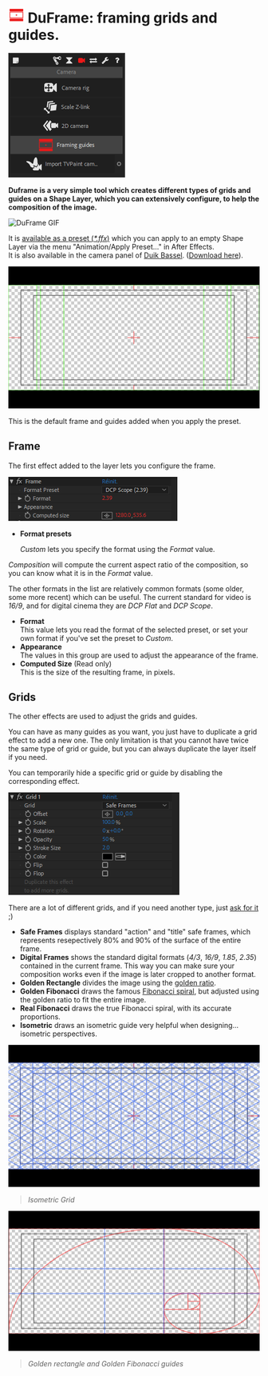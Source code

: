 # ![DuFrame Icon](img\duik-icons\frameguide-icon-r.png) **DuFrame**: framing grids and guides.

![frame guide panel](img\duik-screenshots\S-Camera\FrameGuide-panel.PNG)

**Duframe is a very simple tool which creates different types of grids and guides on a Shape Layer, which you can extensively configure, to help the composition of the image.**

![DuFrame GIF](https://rainboxprod.coop/rainbox/wp-content/uploads/frame.gif)

It is [available as a preset (_*.ffx_)](https://github.com/Rainbox-dev/DuAEF_Duik/tree/master/Release/DuFrame) which you can apply to an empty Shape Layer via the menu "Animation/Apply Preset..." in After Effects.  
It is also available in the camera panel of [Duik Bassel](index.md). ([Download here](https://github.com/Rainbox-dev/DuAEF_Duik/tree/master/Release/DuFrame)).

![Frame Effect](img\duik-screenshots\S-Camera\defaultFrameGuide.PNG)

This is the default frame and guides added when you apply the preset.

## Frame

The first effect added to the layer lets you configure the frame.

![Frame Effect](img\duik-screenshots\S-Camera\frameFX.PNG)

* **Format presets**  

  *Custom* lets you specify the format using the _Format_ value.  

 *Composition* will compute the current aspect ratio of the composition, so you can know what it is in the _Format_ value.

 The other formats in the list are relatively common formats (some older, some more recent) which can be useful. The current standard for video is *16/9*, and for digital cinema they are *DCP Flat* and *DCP Scope*.

* **Format**  
This value lets you read the format of the selected preset, or set your own format if you've set the preset to *Custom*.
* **Appearance**  
The values in this group are used to adjust the appearance of the frame.
* **Computed Size** (Read only)  
This is the size of the resulting frame, in pixels.

## Grids

The other effects are used to adjust the grids and guides.

You can have as many guides as you want, you just have to duplicate a grid effect to add a new one. The only limitation is that you cannot have twice the same type of grid or guide, but you can always duplicate the layer itself if you need.

You can temporarily hide a specific grid or guide by disabling the corresponding effect.

![Frame Effect](img\duik-screenshots\S-Camera\gridFX.PNG)

There are a lot of different grids, and if you need another type, just [ask for it](../../../contributing-guide) ;)

* **Safe Frames** displays standard "action" and "title" safe frames, which represents resepectively 80% and 90% of the surface of the entire frame.
* **Digital Frames** shows the standard digital formats (*4/3*, *16/9*, *1.85*, *2.35*) contained in the current frame. This way you can make sure your composition works even if the image is later cropped to another format.
* **Golden Rectangle** divides the image using the [golden ratio](https://en.wikipedia.org/wiki/Golden_ratio).
* **Golden Fibonacci** draws the famous [Fibonacci spiral](https://en.wikipedia.org/wiki/Fibonacci_number), but adjusted using the golden ratio to fit the entire image.
* **Real Fibonacci** draws the true Fibonacci spiral, with its accurate proportions.
* **Isometric** draws an isometric guide very helpful when designing... isometric perspectives.

![](img\duik-screenshots\S-Camera\isometricGrid.PNG)  
> *Isometric Grid*

![](img\duik-screenshots\S-Camera\goldenRectangle.PNG)
> *Golden rectangle and Golden Fibonacci guides*